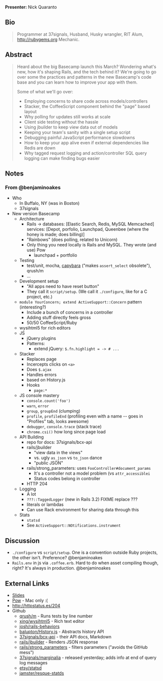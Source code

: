 **Presenter:** Nick Quaranto

## Bio

> Programmer at 37signals, Husband, Husky wrangler, RIT Alum, http://rubygems.org Mechanic.

## Abstract

> Heard about the big Basecamp launch this March? Wondering what's new, how it's shaping Rails, and the tech behind it? We're going to go over some the practices and patterns in the new Basecamp's code base and you can learn how to improve your app with them.
>
> Some of what we'll go over:
>
> * Employing concerns to share code across models/controllers
> * Stacker, the CoffeeScript component behind the "page" based layout
> * Why polling for updates still works at scale
> * Client side testing without the hassle
> * Using jbuilder to keep view data out of models
> * Keeping your team's sanity with a single setup script
> * Debugging painful JavaScript performance slowdowns
> * How to keep your app alive even if external dependencies like Redis are down
> * Why tagged request logging and action/controller SQL query logging can make finding bugs easier

## Notes

### From @benjaminoakes

* Who
    * In Buffalo, NY (was in Boston)
    * 37signals
* New version Basecamp
    * Architecture
        * Rails -> databases: [Elastic Search, Redis, MySQL Memcached] services: [Depot, porfolio, Launchpad, Queenbee (where the honey is made; does billing)]
        * "Rainbows" (does polling, related to Unicorn)
        * Only thing you need locally is Rails and MySQL.  They wrote (and use) Pow
            * launchpad + portfolio
    * Testing
        * test/unit, mocha, [capybara](http://rubydoc.info/github/jnicklas/capybara/master/Capybara/Node/Matchers) ("makes `assert_select` obsolete"), qrush/m
        * ...
    * Development setup
        * "All apps need to have reset button"
        * They call it `script/setup`.  (We call it `./configure`, like for a C project, etc.)
    * `module YourConcern; extend ActiveSupport::Concern` pattern (interesting?)
        * Include a bunch of concerns in a controller
        * Adding stuff directly feels gross
        * 50/50 CoffeeScript/Ruby
    * wysihtml5 for rich editors
    * JS
        * jQuery plugins
        * Patterns:
            * extend jQuery: `$.fn.highlight = -> # ...`
    * Stacker
        * Replaces page
        * Incercepts clicks on `<a>`
        * Does `$.ajax`
        * Handles errors
        * based on History.js
        * Hooks
            * `page:*`
    * JS console mastery
        * `console.count('foo')`
        * `warn`, `error`
        * `group`, `groupEnd` (clumping)
        * `profile`, `profileEnd` (profiling even with a name -- goes in "Profiles" tab, looks awesome)
        * `debugger`, `console.trace` (stack trace)
        * `chrome.csi()` how long since page load
    * API Building
        * repo for docs: 37signals/bcx-api
        * rails/jbuilder
            * "view data in the views"
            * vs. ugly `as_json` vs `to_json` dance
            * "public JSON"
        * rails/strong\_parameters: uses `FooController#document_params`
            * It's a controller not a model problem (vs `attr_accessiblei`
            * Status codes belong in controller
        * HTTP 204
    * Logging
        * A lot
        * `???::TaggedLogger` (new in Rails 3.2) FIXME replace ???
        * literals or lambdas
        * Can use Rack environment for sharing data through this
    * Stats
        * `statsd`
        * See `ActiveSupport::NOtifications.instrument`

## Discussion

* `./configure` vs `script/setup`.  One is a convention outside Ruby projects, the other isn't.  Preference? @benjaminoakes
* `Rails.env` in js via `.coffee.erb`.  Hard to do when asset compiling though, right?  It's always in production.  @benjaminoakes

## External Links

* [Slides](http://speakerdeck.com/u/qrush/p/basecamp-next-code-spelunking)
* [Pow](http://pow.cx/) - Mac only :(
* http://httpstatus.es/204
* Github
    * [qrush/m](https://github.com/qrush/m) - Runs tests by line number
    * [xing/wysihtml5](https://github.com/xing/wysihtml5) - Rich text editor
    * [josh/rails-behaviors](https://github.com/josh/rails-behaviors)
    * [balupton/History.js](https://github.com/balupton/History.js) - Abstracts history API
    * [37signals/bcx-api](https://github.com/37signals/bcx-api) - their API docs, Markdown
    * [rails/jbuilder](https://github.com/rails/jbuilder) - Renders JSON response
    * [rails/strong\_parameters](https://github.com/rails/strong\_parameters) - filters parameters ("avoids the GitHub mess")
    * [37signals/marginalia](https://github.com/37signals/marginalia) - released yesterday; adds info at end of query log messages
    * [etsy/statsd](https://github.com/etsy/statsd)
    * [jamster/resque-statds](https://github.com/jamster/resque-statds)